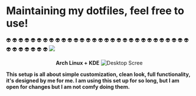 # Maintaining my dotfiles, feel free to use!
:alien: :alien: :alien: :alien: :alien: :alien: :alien: :alien: :alien: :alien: :alien: :alien: :alien: :alien: :alien: :alien: :alien: :alien: :alien: :alien: :alien: :alien: :alien: :alien: :alien: :alien: :alien: :alien: :alien: :alien: :alien: :alien: :alien: :alien: :alien: :alien: :alien: 
<img src="https://img.shields.io/github/license/nikoloskid/dotfiles"/>

<p align="center">
  <b>Arch Linux + KDE</b>
<img src="https://github.com/nikoloskid/dotfiles/blob/master/screenshot/desktop.png"
alt="Desktop Scree"
style="float: center"/>
</p>

**This setup is all about simple customization, clean look, full functionality, it's designed by me for me.
I am using this set up for so long, but I am open for changes but I am not comfy doing them.**

